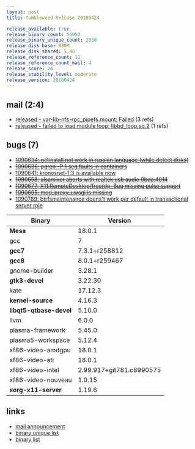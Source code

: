 ```yaml
---
layout: post
title: Tumbleweed Release 20180424

release_available: true
release_binary_count: 56953
release_binary_unique_count: 2838
release_disk_base: 830M
release_disk_shared: 5.4G
release_reference_count: 11
release_reference_count_mail: 4
release_score: 74
release_stability_level: moderate
release_version: 20180424
---
```


## mail (2:4)

- [released - var-lib-nfs-rpc_pipefs.mount: Failed](https://lists.opensuse.org/opensuse-factory/2018-04/msg00792.html) (3 refs)
- [released - failed to load module loop: libbd_loop.so.2](https://lists.opensuse.org/opensuse-factory/2018-04/msg00793.html) (1 refs)

## bugs (7)

<!--more-->

- ~~[1090634: netinstall not work in russian language (while detect disks)](https://bugzilla.opensuse.org/show_bug.cgi?id=1090634)~~
- ~~[1090636: pgrep -P 1 seg.faults in containers](https://bugzilla.opensuse.org/show_bug.cgi?id=1090636)~~
- [1090641: kronosnet-1.3 is available now](https://bugzilla.opensuse.org/show_bug.cgi?id=1090641)
- ~~[1090658: alsamixer aborts with realtek usb audio 0bda:4014](https://bugzilla.opensuse.org/show_bug.cgi?id=1090658)~~
- ~~[1090677: X11:RemoteDesktop/freerdp: Bug missing pulse support](https://bugzilla.opensuse.org/show_bug.cgi?id=1090677)~~
- ~~[1090695: mod_proxy_uwsgi is missing](https://bugzilla.opensuse.org/show_bug.cgi?id=1090695)~~
- [1090789: btrfsmaintenance doens't work per default in transactional server role](https://bugzilla.opensuse.org/show_bug.cgi?id=1090789)

Binary | Version
--- | ---
**Mesa** | 18.0.1
gcc | 7
**gcc7** | 7.3.1+r258812
**gcc8** | 8.0.1+r259467
gnome-builder | 3.28.1
**gtk3-devel** | 3.22.30
kate | 17.12.3
**kernel-source** | 4.16.3
**libqt5-qtbase-devel** | 5.10.0
llvm | 6.0.0
plasma-framework | 5.45.0
plasma5-workspace | 5.12.4
xf86-video-amdgpu | 18.0.1
xf86-video-ati | 18.0.1
xf86-video-intel | 2.99.917+git781.c8990575
xf86-video-nouveau | 1.0.15
**xorg-x11-server** | 1.19.6

## links

- [mail announcement](https://lists.opensuse.org/opensuse-factory/2018-04/msg00791.html)
- [binary unique list](http://download.tumbleweed.boombatower.com/20180424/rpm.unique.list)
- [binary list](http://download.tumbleweed.boombatower.com/20180424/rpm.list)
